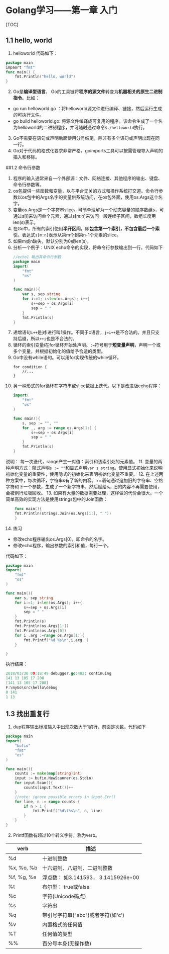 # Golang学习——第一章 入门

[TOC]



## 1.1 hello, world
1. helloworld 代码如下：
```go
package main
impaort "fmt"
func main() {
	fmt.Println("hello, world")
}
```
2. Go是**编译型语言**。 Go的工具链将**程序的源文件**转变为**机器相关的原生二进制指令**。比如：
 * go run helloworld.go ：将helloworld源文件进行编译、链接，然后运行生成的可执行文件。
 * go build helloworld.go: 将源文件编译成可复用的程序。该命令生成了一个名为helloworld的二进制程序，并可随时通过命令`$./helloworld`执行。

3. Go不需要在语句或声明后面使用分号结尾，除非有多个语句或声明出现在同一行。
4. Go对于代码的格式化要求非常严格。goimports工具可以按需管理导入声明的插入和移除。

##1.2 命令行参数
1. 程序的输入通常来自一个外部源：文件、网络连接、其他程序的输出、键盘、命令行参数等。
2. os包提供一些函数和变量，以与平台无关的方式和操作系统打交道。命令行参数以os包中的Args名字的变量供系统访问，在os包外面，使用os.Args这个名字。
3. 变量os.Args是一个字符串slice。可简单理解为一个动态容量的顺序数组s，可通过s[i]来访问单个元素，通过s[m:n]来访问一段连续子区间，数组长度用len(s)表示。
4. 在Go中，所有的索引使用**半开区间**，即**包含第一个索引，不包含最后一个索引**。表达式`s[m:n]`表示从第m个到第n-1个元素的slice。
5. 如果m或n缺失，默认分别为0或len(s)。
6. 分析一个例子：UNIX echo命令的实现，将命令行参数输出到一行。代码如下
	```go
	//echo1 输出其命令行参数
	package main
	import(
		"fmt"
		"os"
	)
	
	func main(){
		var s, sep string
		for i:=1; i<len(os.Args); i++{
			s+=sep + os.Args[i]
			sep = " "
		}
		fmt.Println(s)
	}
	```
7. 递增语句`i++`是对i进行叫1操作。不同于c语言，`j=i++`是不合法的。并且只支持后缀，所以`++i`也是不合法的。
8. 循环的索引变量i在for循环开始处声明。`:=`符号用于**短变量声明**，声明一个或多个变量，并根据初始化的值给予合适的类型。
9. Go中没有while语句。可以用for实现传统的while循环。
	```
	for condition {
		//...
	}
	```
10. 另一种形式的for循环在字符串或slice数据上迭代。以下是改进版echo程序：
	```go
	import(
		"fmt"
		"os"
	)
	
	func main(){
		s, sep := "", ""
		for _, arg := range os.Args[1:] {
			s+=sep + os.Args[i]
			sep = " "
		}
		fmt.Println(s)
	}
	```
说明： 每一次迭代，range产生一对值：索引和该索引处的元素值。
11. 变量的两种声明方式：隐式声明`s := ""`和显式声明`var s string`。使用显式初始化来说明初始化变量的重要性，使用隐式的初始化来表明初始化变量不重要。
12. 在上述两种方案中，每次循环，字符串s有了新的内容。+=语句通过追加旧的字符串、空格字符和下一个参数，生成了一个新字符串，然后赋给s。旧的内容不再需要使用，会被例行垃圾回收。
13. 如果有大量的数据需要处理，这样做的代价会很大。一个简单高效的实现方法是使用strings包中的Join函数：
```go
	func main(){
	fmt.Println(strings.Join(os.Args[1:], " "))
	}
```

14. 练习
* 修改echo程序输出os.Args[0]，即命令的名字。
* 修改echo程序，输出参数的索引和值，每行一个。

代码如下：
```go
package main
import(
	"fmt"
	"os"
)

func main(){
	var s, sep string
	for i:=1; i<len(os.Args); i++{
		s+=sep + os.Args[i]
		sep = " "
	}
	fmt.Println(s)
	fmt.Println(os.Args[1:])
	fmt.Println(os.Args[0])
	for i ,arg :=range os.Args[1:]{
		fmt.Printf("%d %s\n",i,arg  )
	}

}
```
执行结果：
```go
2018/03/30 09:18:49 debugger.go:482: continuing
141 13 105 17 208
[141 13 105 17 208]
F:\myGo\src\hello\debug
0 141
1 13

```

## 1.3 找出重复行
1. dup程序输出标准输入中出现次数大于1的行，前面是次数。代码如下
```go
package main
import(
	"bufio"
	"fmt"
	"os"
)

func main(){
	counts := make(map[string]int)
	input := bufio.NewScanner(os.Stdin)
	for input.Scan(){
		counts[input.Text()]++
	}
	//note: ignore possible errors in input.Err()
	for line, n := range counts {
		if n > 1 {
			fmt.Printf("%d\t%s\n", n, line)
		}
	}
}
```
2. Printf函数有超过10个转义字符，称为verb。

| verb | 描述 |
|-|-|
| %d | 十进制整数 |
| %x, %o, %b | 十六进制、八进制、二进制整数 |
| %f, %g, %e | 浮点数： 如3.141593， 3.1415926e+00 |
| %t | 布尔型： true或false |
| %c | 字符(Unicode码点) |
| %s | 字符串 |
| %q | 带引号字符串("abc")或者字符(如'c') |
| %v | 内置格式的任何值 |
| %T | 任何值的类型 |
| %% | 百分号本身(无操作数) |